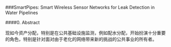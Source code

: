 ###SmartPipes: Smart Wireless Sensor Networks for Leak Detection in Water Pipelines

####0. Abstract

现如今资产分配，特别是在公共基础设施监测，例如配水分配，开始扮演十分重要的角色，特别是针对面对由于老化的网络带来新的挑战的公共事业的所有者。